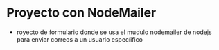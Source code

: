 # Proyecto con NodeMailer

- royecto de formulario donde se usa el mudulo nodemailer de nodejs para enviar correos a un usuario especíifico
